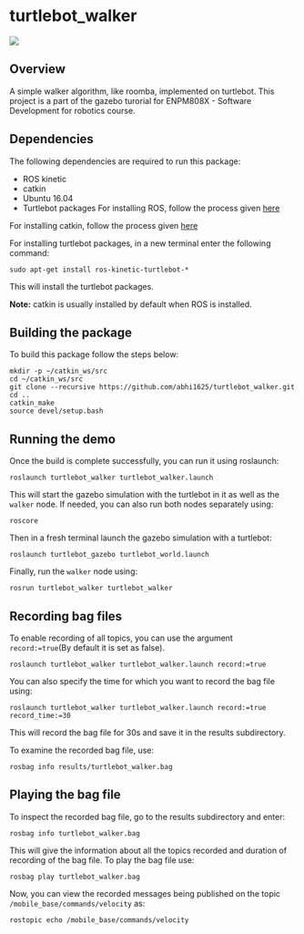 # turtlebot_walker
<a href='https://github.com/abhi1625/beginner_tutorials/blob/master/LICENSE'><img src='https://img.shields.io/badge/License-MIT-brightgreen.svg'/></a>

## Overview
A simple walker algorithm, like roomba, implemented on turtlebot. This project is a part of the gazebo turorial for ENPM808X - Software Development for robotics course.

## Dependencies
The following dependencies are required to run this package:

- ROS kinetic
- catkin
- Ubuntu 16.04
- Turtlebot packages
For installing ROS, follow the process given [here](http://wiki.ros.org/kinetic/Installation)

For installing catkin, follow the process given [here](http://wiki.ros.org/catkin#Installing_catkin)

For installing turtlebot packages, in a new terminal enter the following command:
```
sudo apt-get install ros-kinetic-turtlebot-*
```
This will install the turtlebot packages. 

**Note:** catkin is usually installed by default when ROS is installed.

## Building the package
To build this package follow the steps below:
```
mkdir -p ~/catkin_ws/src
cd ~/catkin_ws/src
git clone --recursive https://github.com/abhi1625/turtlebot_walker.git
cd ..
catkin_make
source devel/setup.bash
```
## Running the demo
Once the build is complete successfully, you can run it using roslaunch:
```
roslaunch turtlebot_walker turtlebot_walker.launch
```
This will start the gazebo simulation with the turtlebot in it as well as the `walker` node. If needed, you can also run both nodes separately using:
```
roscore
```
Then in a fresh terminal launch the gazebo simulation with a turtlebot:
```
roslaunch turtlebot_gazebo turtlebot_world.launch
```
Finally, run the `walker` node using:
```
rosrun turtlebot_walker turtlebot_walker
```
## Recording bag files
To enable recording of all topics, you can use the argument `record:=true`(By default it is set as false).
```
roslaunch turtlebot_walker turtlebot_walker.launch record:=true
```
You can also specify the time for which you want to record the bag file using:
```
roslaunch turtlebot_walker turtlebot_walker.launch record:=true record_time:=30
```
This will record the bag file for 30s and save it in the results subdirectory.

To examine the recorded bag file, use:
```
rosbag info results/turtlebot_walker.bag
```
## Playing the bag file
To inspect the recorded bag file, go to the results subdirectory and enter:
```
rosbag info turtlebot_walker.bag
```
This will give the information about all the topics recorded and duration of recording of the bag file. To play the bag file use:
```
rosbag play turtlebot_walker.bag
```
Now, you can view the recorded messages being published on the topic `/mobile_base/commands/velocity` as:
```
rostopic echo /mobile_base/commands/velocity
```